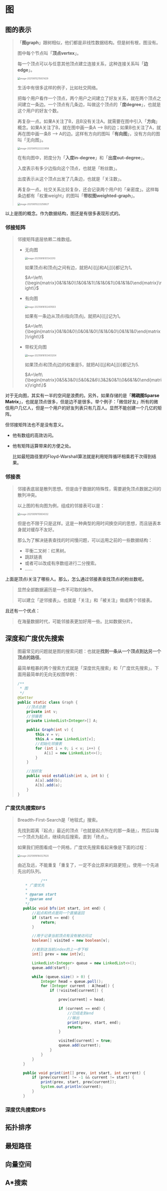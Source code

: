 # 图

## 图的表示

> 「**图graph**」跟树相似，他们都是非线性数据结构。但是树有根，图没有。
>
> 图中每个节点叫「**顶点vertex**」。
>
> 每一个顶点可以与任意其他顶点建立连接关系，这种连接关系叫「**边edge**」。
>
> <img src="https://gitee.com/wangigor/typora-images/raw/master/image-20210615215831429.png" alt="image-20210615215831429" style="zoom:50%;" />
>
> 生活中有很多这样的例子，比如社交网络。
>
> 把每个用户看作一个顶点，两个用户之间建立了好友关系，就在两个顶点之间建立一条边。一个顶点有几条边，叫做这个顶点的「**度degree**」，也就是这个用户的好友个数。
>
> 再复杂一点。如果A关注了B，且B没有关注A。就需要在图中引入「**方向**」概念。如果A关注了B，就在图中画一条A --> B的边；如果B也关注了A，就再在图中画一条B --> A的边。这样有方向的图叫「**有向图**」，没有方向的图叫「无向图」。
>
> <img src="https://gitee.com/wangigor/typora-images/raw/master/image-20210615222223858.png" alt="image-20210615222223858" style="zoom:50%;" />
>
> 在有向图中，把度分为「**入度in-degree**」和「**出度out-degree**」。
>
> 入度表示有多少边指向这个顶点，也就是「粉丝数」。
>
> 出度表示从这个顶点出发了几条边，也就是「关注数」。
>
> 再复杂一点。社交关系比较复杂，还会记录两个用户的「亲密度」。这样每条边都有「权重weight」的图叫「**带权图weighted-graph**」。
>
> <img src="https://gitee.com/wangigor/typora-images/raw/master/image-20210615223258827.png" alt="image-20210615223258827" style="zoom:50%;" />

以上是图的概念。作为数据结构，图还是有很多表现形式的。

### 邻接矩阵

> 邻接矩阵底层依赖二维数组。
>
> - 无向图
>
>   <img src="https://gitee.com/wangigor/typora-images/raw/master/image-20210616101343310.png" alt="image-20210616101343310" style="zoom:50%;" />
>
>   如果顶点i和顶点j之间有边，就把A\[i\]\[j\]和A\[j\]\[i\]都记为1。
>
>   $A=\left\{\begin{matrix}0&1&1&0\\1&0&1&1\\1&1&0&1\\0&1&1&0\end{matrix}\right\}$
>
> - 有向图
>
>   <img src="https://gitee.com/wangigor/typora-images/raw/master/image-20210616102401003.png" alt="image-20210616102401003" style="zoom:50%;" />
>
>   如果有一条边从顶点i指向顶点j，就把A\[i]\[j\]记为1。
>
>   $A=\left\{\begin{matrix}0&1&0&0\\0&0&1&0\\1&1&0&0\\0&1&1&0\end{matrix}\right\}$
>
> - 带权无向图
>
>   <img src="https://gitee.com/wangigor/typora-images/raw/master/image-20210616103403204.png" alt="image-20210616103403204" style="zoom:50%;" />
>
>   如果顶点i和顶点j边的权重是5，就把A\[i\]\[j\]和A\[j\]\[i\]都记为5.
>
>   $A=\left\{\begin{matrix}0&5&3&0\\5&0&2&6\\3&2&0&1\\0&6&1&0\end{matrix}\right\}$

对于无向图，其实有一半的空间是浪费的。另外，如果存储的是「**稀疏图Sparse Matrix**」，也就是顶点很多，但是边不是很多。举个例子：「微信好友」所有的微信用户几亿人，但是一个用户的好友列表只有几百人。显然不能创建一个几亿的矩阵。

但邻接矩阵法也不是没有意义。

- 他有数组的高效访问。

- 他有矩阵运算带来的方便之处。

  比如最短路径里的Floyd-Warshall算法就是利用矩阵循环相乘若干次得到结果。

### 邻接表

> 邻接表底层是散列思想。但是由于数据的特殊性，需要避免顶点数据之间的散列冲突。
>
> 以上图的有向图为例，组成的邻接表可以是：
>
> <img src="https://gitee.com/wangigor/typora-images/raw/master/image-20210616110804032.png" alt="image-20210616110804032" style="zoom:50%;" />
>
> 但是也不限于只是这样。这是一种典型的用时间换空间的思想，而且链表本身就对缓存不友好。
>
> 那么为了解决链表查找的时间慢问题，可以运用之前的一些数据结构：
>
> - 平衡二叉树：红黑树。
> - 跳跃链表
> - 或者可以改成有序数组进行二分搜索。
> - ……

上面是顶点i关注了哪些人。那么，怎么通过邻接表查找顶点i的粉丝数呢。

> 显然全部数据遍历是一件不可取的操作。
>
> 可以建立「逆邻接表」。也就是「关注」和「被关注」做成两个邻接表。

且还有一个优点：

> 在海量数据时代，可能邻接表更加好用一些。比如数据分片。

## 深度和广度优先搜索

> 图最常见的问题就是图的搜索问题：也就是**找到一条从一个顶点到达另一个顶点的路径**。
>
> 最简单粗暴的两个搜索方式就是「深度优先搜索」和「广度优先搜索」。下面用最简单的无向无权图举例：
>
> ```java
> /**
>  * 图
>  */
> @Getter
> public static class Graph {
>     //顶点总数
>     private int v;
>     //邻接表
>     private LinkedList<Integer>[] A;
> 
>     public Graph(int v) {
>         this.v = v;
>         this.A = new LinkedList[v];
>         //初始化邻接表
>         for (int i = 0; i < v; i++) {
>             A[i] = new LinkedList<>();
>         }
>     }
> 
>     //加好友
>     public void establish(int a, int b) {
>         A[a].add(b);
>         A[b].add(a);
>     }
> }
> ```

### 广度优先搜索BFS

> Breadth-First-Search是「地毯式」搜索。
>
> 先找到距离『起点』最近的顶点『也就是起点所在的那一条链』，然后以每一个顶点为起点，继续向后搜索。直到「终点」。
>
> 如果我们把图看成一个网格，广度优先搜索看起来像是下面的过程：
>
> <img src="https://gitee.com/wangigor/typora-images/raw/master/image-20210616164327620.png" alt="image-20210616164327620" style="zoom:50%;" />
>
> 由近及远，不能重复「重复了，一定不会比原来的路更短」。使用一个先进先出的队列。

```java
				/**
         * 广度优先
         *
         * @param start
         * @param end
         */
        public void bfs(int start, int end) {
            //起点和终点是同一个直接返回
            if (start == end) {
                return;
            }

            //用于记录当前顶点有没有被访问过
            boolean[] visited = new boolean[v];

            //能到达当前index的上一步下标
            int[] prev = new int[v];

            LinkedList<Integer> queue = new LinkedList<>();
            queue.add(start);

            while (queue.size() > 0) {
                Integer head = queue.poll();
                for (Integer current : A[head]) {
                    if (!visited[current]) {

                        prev[current] = head;

                        if (current == end) {
                            //已经走到end
                            //输出
                            print(prev, start, end);
                            return;
                        }

                        visited[current] = true;
                        queue.add(current);
                    }
                }
            }
        }

        public void print(int[] prev, int start, int current) {
            if (prev[current] != -1 && current != start) {
                print(prev, start, prev[current]);
                System.out.println(current);
            }
        }
```

### 深度优先搜索DFS

## 拓扑排序

## 最短路径

## 向量空间

## A*搜索

